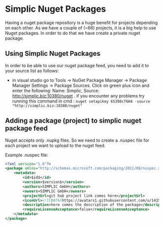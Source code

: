 # Simplic Nuget Packages
Having a nuget package repository is a huge benefit for projects depending on each other. As we have a couple of (~66) projects, it is a big help
to use Nuget packages. In order to do that we have create a private nuget package. 

## Using Simplic Nuget Packages

In order to be able to use our nuget package feed, you need to add it to your source list as follows:

- in visual studio go to Tools -> NuGet Package Manager -> Package Manager Settings -> Package Sources. Click on green plus icon and enter the following: Name: Simplic, Source: http://simplic.biz:10380/nuget . if you encounter any problems try running this command in cmd : ```nuget setapikey 65398cf6H4 -source "http://simplic.biz:10380/nuget"```

## Adding a package (project) to simplic nuget package feed
Nuget accepts only .nupkg files. So we need to create a .nuspec file for each project we want to upload to the nuget feed. 

Example .nuspec file:
```xml
<?xml version="1.0"?>
<package xmlns="http://schemas.microsoft.com/packaging/2011/08/nuspec.xsd">
	<metadata>
		<id>$id$</id>
		<version>$version$</version>
		<authors>SIMPLIC GmbH</authors>
		<owners>SIMPLIC GmbH</owners>    
		<projectUrl>git hub project link comes here</projectUrl>
		<iconUrl><![CDATA[https://avatars1.githubusercontent.com/u/14359329?v=3&s=460]]> </iconUrl>
		<description>here comes the description of the package</description>
		<requireLicenseAcceptance>false</requireLicenseAcceptance>            		
	</metadata>
</package>
```

